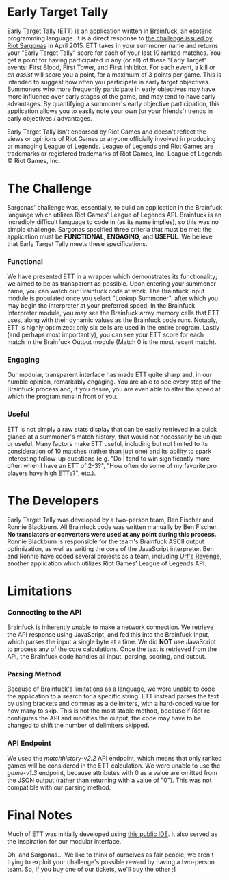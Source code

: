 # Early Target Tally
 
Early Target Tally (ETT) is an application written in <a href="http://en.wikipedia.org/wiki/Brainfuck">Brainfuck</a>, an esoteric programming language.  It is a direct response to <a href="http://www.reddit.com/r/leagueoflegends/comments/31zsnr/riot_api_explained/cq7cgf5?context=10000">the challenge issued by Riot Sargonas</a> in April 2015.  ETT takes in your summoner name and returns your "Early Target Tally" score for each of your last 10 ranked matches.  You get a point for having participated in any (or all) of these "Early Target" events: First Blood, First Tower, and First Inhibitor.  For each event, a kill <i>or an assist</i> will score you a point, for a maximum of 3 points per game.  This is intended to suggest how often you participate in early target objectives.  Summoners who more frequently participate in early objectives may have more influence over early stages of the game, and may tend to have early advantages.  By quantifying a summoner's early objective participation, this application allows you to easily note your own (or your friends') trends in early objectives / advantages.
 
Early Target Tally isn't endorsed by Riot Games and doesn't reflect the views or opinions of Riot Games or anyone officially involved in producing or managing League of Legends. League of Legends and Riot Games are trademarks or registered trademarks of Riot Games, Inc. League of Legends &#169; Riot Games, Inc.
 
# The Challenge
 
Sargonas' challenge was, essentially, to build an application in the Brainfuck language which utilizes Riot Games' League of Legends API.  Brainfuck is an incredibly difficult language to code in (as its name implies), so this was no simple challenge.  Sargonas specified three criteria that must be met: the application must be <b>FUNCTIONAL</b>, <b>ENGAGING</b>, and <b>USEFUL</b>.  We believe that Early Target Tally meets these specifications.

### Functional
We have presented ETT in a wrapper which demonstrates its functionality; we aimed to be as transparent as possible.  Upon entering your summoner name, you can watch our Brainfuck code at work.  The Brainfuck Input module is populated once you select "Lookup Summoner", after which you may begin the interpreter at your preferred speed.  In the Brainfuck Interpreter module, you may see the Brainfuck array memory cells that ETT uses, along with their dynamic values as the Brainfuck code runs.  Notably, ETT is highly optimized: only six cells are used in the entire program.  Lastly (and perhaps most importantly), you can see your ETT score for each match in the Brainfuck Output module (Match 0 is the most recent match).

### Engaging
Our modular, transparent interface has made ETT quite sharp and, in our humble opinion, remarkably engaging.  You are able to see every step of the Brainfuck process and, if you desire, you are even able to alter the speed at which the program runs in front of you.

### Useful
ETT is not simply a raw stats display that can be easily retrieved in a quick glance at a summoner's match history; that would not necessarily be unique or useful.  Many factors make ETT useful, including but not limited to its consideration of 10 matches (rather than just one) and its ability to spark interesting follow-up questions (e.g. "Do I tend to win significantly more often when I have an ETT of 2-3?", "How often do some of my favorite pro players have high ETTs?", etc.).
 
# The Developers
 
Early Target Tally was developed by a two-person team, Ben Fischer and Ronnie Blackburn.  All Brainfuck code was written manually by Ben Fischer.  <b>No translators or converters were used at any point during this process.</b>  Ronnie Blackburn is responsible for the team's Brainfuck ASCII output optimization, as well as writing the core of the JavaScript interpreter.  Ben and Ronnie have coded several projects as a team, including <a href="http://urfsrevenge.com/">Urf's Revenge</a>, another application which utilizes Riot Games' League of Legends API.  
 
# Limitations
 
### Connecting to the API
Brainfuck is inherently unable to make a network connection.  We retrieve the API response using JavaScript, and fed this into the Brainfuck input, which parses the input a single byte at a time.  We did <b>NOT</b> use JavaScript to process any of the core calculations.  Once the text is retrieved from the API, the Brainfuck code handles all input, parsing, scoring, and output.

### Parsing Method
Because of Brainfuck's limitations as a language, we were unable to code the application to a search for a specific string.  ETT instead parses the text by using brackets and commas as a delimiters, with a hard-coded value for how many to skip.  This is not the most stable method, because if Riot re-configures the API and modifies the output, the code may have to be changed to shift the number of delimiters skipped.

### API Endpoint
We used the <i>matchhistory-v2.2</i> API endpoint, which means that only ranked games will be considered in the ETT calculation.  We were unable to use the <i>game-v1.3</i> endpoint, because attributes with 0 as a value are omitted from the JSON output (rather than returning with a value of "0").  This was not compatible with our parsing method.
 
 
# Final Notes
 
Much of ETT was initially developed using <a href="http://t-monster.com/apps/brainfuck_IDE">this public IDE</a>.  It also served as the inspiration for our modular interface.

Oh, and Sargonas... We like to think of ourselves as fair people; we aren't trying to exploit your challenge's possible reward by having a two-person team.  So, if you buy one of our tickets, we'll buy the other ;]
